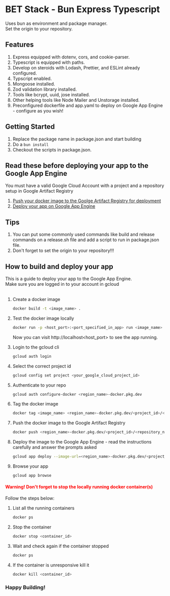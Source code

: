 # BET Stack - Bun Express Typescript

Uses bun as environment and package manager.
<br/>
Set the origin to your repository.

## Features

1. Express equipped with dotenv, cors, and cookie-parser.
2. Typescript is equipped with paths.
3. Develop on steroids with Lodash, Prettier, and ESLint already configured.
4. Typscript enabled.
5. Mongoose installed.
6. Zod validation library installed.
7. Tools like bcrypt, uuid, jose installed.
8. Other helping tools like Node Mailer and Unstorage installed.
9. Preconfigured dockerfile and app.yaml to deploy on Google App Engine - configure as you wish!

## Getting Started

1. Replace the package name in package.json and start building
2. Do a `bun install`
3. Checkout the scripts in package.json.

## Read these before deploying your app to the Google App Engine
You must have a valid Google Cloud Account with a project and a repository setup in Google Artifact Registry

1. [Push your docker image to the Goolge Artifact Registry for deployment](https://cloud.google.com/artifact-registry/docs/docker/pushing-and-pulling)
2. [Deploy your app on Google App Engine](https://cloud.google.com/artifact-registry/docs/integrate-app-engine)

## Tips

1. You can put some commonly used commands like build and release commands on a release.sh file and add a script to run in package.json file.
2. Don't forget to set the origin to your repository!!!

## How to build and deploy your app
This is a guide to deploy your app to the Google App Engine.</br>
Make sure you are logged in to your account in gcloud<br/><br/>
1. Create a docker image
    ```bash
    docker build -t <image_name> .
    ```

2. Test the docker image locally
    ```bash
    docker run -p <host_port>:<port_specified_in_app> run <image_name>
    ```
    Now you can visit http://localhost<host_port> to see the app running.

3. Login to the gcloud cli
    ```bash
    gcloud auth login
    ```

4. Select the correct project id
    ```bash
    gcloud config set project <your_google_cloud_project_id>
    ```

5. Authenticate to your repo
    ```bash
    gcloud auth configure-docker <region_name>-docker.pkg.dev
    ```

6. Tag the docker image
    ```bash
    docker tag <image_name> <region_name>-docker.pkg.dev/<project_id>/<repository_name>/<image_name>:<tag>
    ```

7. Push the docker image to the Google Artifact Registry
    ```bash
    docker push <region_name>-docker.pkg.dev/<project_id>/<repository_name>/<image_name>:<tag>
    ```

8. Deploy the image to the Google App Engine - read the instructions carefully and answer the prompts asked
    ```bash
    gcloud app deploy --image-url=<region_name>-docker.pkg.dev/<project_id>/<repository_name>/<image_name>:<tag>
    ```

9. Browse your app
    ```bash
    gcloud app browse
    ```

#### <span style="color: red">Warning! Don't forget to stop the locally running docker container(s)</span>
Follow the steps below:
1. List all the running containers
    ```bash
    docker ps
    ```
2. Stop the container
    ```bash
    docker stop <container_id>
    ```
3. Wait and check again if the container stopped
    ```bash
    docker ps
    ```
5. If the container is unresponsive kill it
   ```bash
   docker kill <container_id>
   ```

### Happy Building!
